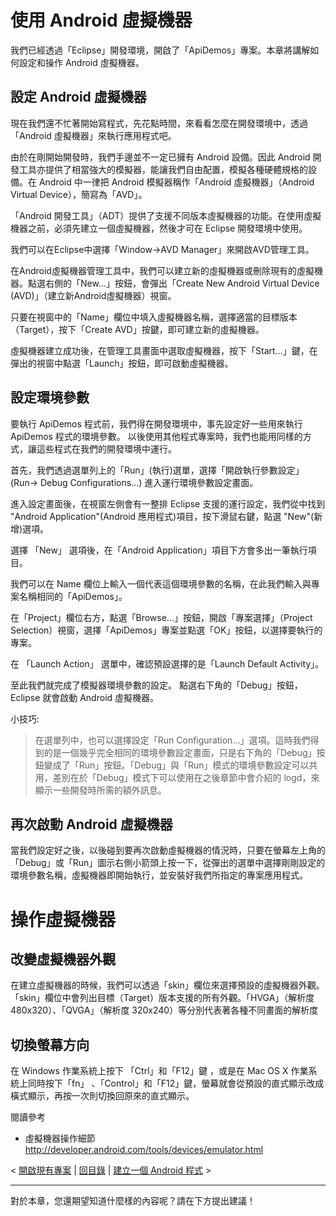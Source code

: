 # 使用 Android 虛擬機器 #

我們已經透過「Eclipse」開發環境，開啟了「ApiDemos」專案。本章將講解如何設定和操作 Android 虛擬機器。

## 設定 Android 虛擬機器 ##

現在我們還不忙著開始寫程式，先花點時間，來看看怎麼在開發環境中，透過「Android 虛擬機器」來執行應用程式吧。

由於在剛開始開發時，我們手邊並不一定已擁有 Android 設備。因此 Android 開發工具亦提供了相當強大的模擬器，能讓我們自由配置，模擬各種硬體規格的設備。在 Android 中一律把 Android 模擬器稱作「Android 虛擬機器」（Android Virtual Device），簡寫為「AVD」。

「Android 開發工具」（ADT）提供了支援不同版本虛擬機器的功能。在使用虛擬機器之前，必須先建立一個虛擬機器，然後才可在 Eclipse 開發環境中使用。

我們可以在Eclipse中選擇「Window->AVD Manager」來開啟AVD管理工具。

在Android虛擬機器管理工具中，我們可以建立新的虛擬機器或刪除現有的虛擬機器。點選右側的「New...」按鈕，會彈出「Create New Android Virtual Device (AVD)」（建立新Android虛擬機器）視窗。

只要在視窗中的「Name」欄位中填入虛擬機器名稱，選擇適當的目標版本（Target），按下「Create AVD」按鍵，即可建立新的虛擬機器。

虛擬機器建立成功後，在管理工具畫面中選取虛擬機器，按下「Start...」鍵，在彈出的視窗中點選「Launch」按鈕，即可啟動虛擬機器。

## 設定環境參數 ##

要執行 ApiDemos 程式前，我們得在開發環境中，事先設定好一些用來執行 ApiDemos 程式的環境參數。
以後使用其他程式專案時，我們也能用同樣的方式，讓這些程式在我們的開發環境中運行。

首先，我們透過選單列上的「Run」(執行)選單，選擇「開啟執行參數設定」(Run-> Debug Configurations...) 進入運行環境參數設定畫面。

進入設定畫面後，在視窗左側會有一整排 Eclipse 支援的運行設定，我們從中找到 "Android Application"(Android 應用程式)項目，按下滑鼠右鍵，點選 "New"(新增)選項。

選擇 「New」 選項後，在「Android Application」項目下方會多出一筆執行項目。

我們可以在 Name 欄位上輸入一個代表這個環境參數的名稱，在此我們輸入與專案名稱相同的「ApiDemos」。

在「Project」欄位右方，點選「Browse...」按鈕，開啟「專案選擇」（Project Selection）視窗，選擇「ApiDemos」專案並點選「OK」按鈕，以選擇要執行的專案。

在 「Launch Action」 選單中，確認預設選擇的是「Launch Default Activity」。

至此我們就完成了模擬器環境參數的設定。 點選右下角的「Debug」按鈕，Eclipse 就會啟動 Android 虛擬機器。

小技巧:
> 在選單列中，也可以選擇設定「Run Configuration...」選項。這時我們得到的是一個幾乎完全相同的環境參數設定畫面，只是右下角的「Debug」按鈕變成了「Run」按鈕。「Debug」與「Run」模式的環境參數設定可以共用，差別在於「Debug」模式下可以使用在之後章節中會介紹的 logd，來顯示一些開發時所需的額外訊息。

## 再次啟動 Android 虛擬機器 ##

當我們設定好之後，以後碰到要再次啟動虛擬機器的情況時，只要在螢幕左上角的「Debug」或「Run」圖示右側小箭頭上按一下，從彈出的選單中選擇剛剛設定的環境參數名稱，虛擬機器即開始執行，並安裝好我們所指定的專案應用程式。

# 操作虛擬機器 #

## 改變虛擬機器外觀 ##

在建立虛擬機器的時候，我們可以透過「skin」欄位來選擇預設的虛擬機器外觀。「skin」欄位中會列出目標（Target）版本支援的所有外觀。「HVGA」（解析度 480x320）、「QVGA」（解析度 320x240）等分別代表著各種不同畫面的解析度

## 切換螢幕方向 ##

在 Windows 作業系統上按下 「Ctrl」和「F12」鍵 ，或是在 Mac OS X 作業系統上同時按下「fn」 、「Control」和「F12」鍵，螢幕就會從預設的直式顯示改成橫式顯示，再按一次則切換回原來的直式顯示。

閱讀參考

  * 虛擬機器操作細節 http://developer.android.com/tools/devices/emulator.html

< [開啟現有專案](OpenProject.md) | [回目錄](DiveIntoAndroid.md) | [建立一個 Android 程式](ReadSource.md) >


---


對於本章，您還期望知道什麼樣的內容呢？請在下方提出建議！